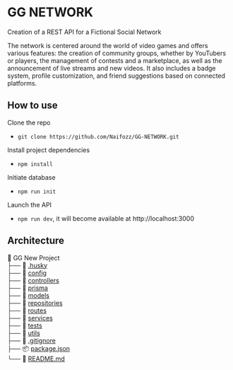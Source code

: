 # GG NETWORK

Creation of a REST API for a Fictional Social Network

The network is centered around the world of video games and offers various features: the creation of community groups, whether by YouTubers or players, the management of contests and a marketplace, as well as the announcement of live streams and new videos. It also includes a badge system, profile customization, and friend suggestions based on connected platforms.

## How to use

Clone the repo

- `git clone https://github.com/Naifozz/GG-NETWORK.git`

Install project dependencies

- `npm install`

Initiate database

- `npm run init`

Launch the API

- `npm run dev`, it will become available at http://localhost:3000

## Architecture

📂 GG New Project  
├── 📂 [.husky](./.husky)<br>
├── 📂 [config](./config)<br>
├── 📂 [controllers](./controllers) <br>
├── 📂 [prisma](./hello-prisma) <br>
├── 📂 [models](./models) <br>
├── 📂 [repositories](./repositories) <br>
├── 📂 [routes](./routes) <br>
├── 📂 [services](./services) <br>
├── 📂 [tests](./tests) <br>
├── 📂 [utils](./utils) <br>
├── 📄 [.gitignore](.gitignore) <br>
├── 📦 [package.json](package.json) <br>
└── 📖 [README.md](README.md)<br>
